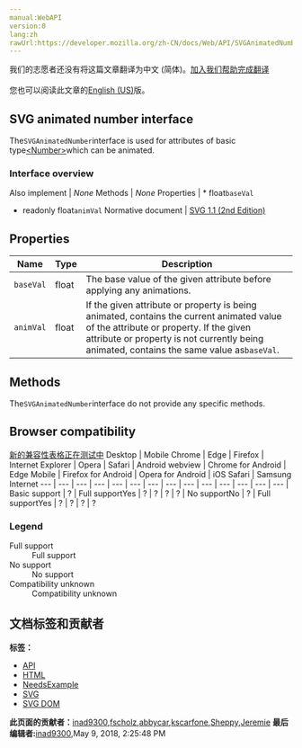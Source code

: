 ```yaml
---
manual:WebAPI
version:0
lang:zh
rawUrl:https://developer.mozilla.org/zh-CN/docs/Web/API/SVGAnimatedNumber
---
```




<bdi>我们的志愿者还没有将这篇文章翻译为<bdi>中文 (简体)</bdi>。[加入我们帮助完成翻译](%17419 "")<br></br>您也可以阅读此文章的[English (US)](%17420 "")版。</bdi>





## SVG animated number interface<a name="SVG_animated_number_interface"></a>


The`SVGAnimatedNumber`interface is used for attributes of basic type[&lt;Number&gt;](%17421 "https://developer.mozilla.org/en/SVG/Content_type#Number")which can be animated.


### Interface overview<a name="Interface_overview"></a>
Also implement | <em>None</em> 
Methods | <em>None</em> 
Properties | * float`baseVal`
* readonly float`animVal` 
Normative document | [SVG 1.1 (2nd Edition)](%17422 "http://www.w3.org/TR/SVG11/types.html#InterfaceSVGAnimatedNumber") 


## Properties<a name="Properties"></a>
Name | Type | Description 
 ---  |  ---  |  ---  | 
`baseVal` | float | The base value of the given attribute before applying any animations. 
`animVal` | float | If the given attribute or property is being animated, contains the current animated value of the attribute or property. If the given attribute or property is not currently being animated, contains the same value as`baseVal`. 


## Methods<a name="Methods"></a>


The`SVGAnimatedNumber`interface do not provide any specific methods.


## Browser compatibility<a name="Browser_compatibility"></a>
[新的兼容性表格正在测试中<i></i>](%3360 "")
<abbr>Desktop<i></i></abbr> | <abbr>Mobile<i></i></abbr> 
<abbr>Chrome<i></i></abbr> | <abbr>Edge<i></i></abbr> | <abbr>Firefox<i></i></abbr> | <abbr>Internet Explorer<i></i></abbr> | <abbr>Opera<i></i></abbr> | <abbr>Safari<i></i></abbr> | <abbr>Android webview<i></i></abbr> | <abbr>Chrome for Android<i></i></abbr> | <abbr>Edge Mobile<i></i></abbr> | <abbr>Firefox for Android<i></i></abbr> | <abbr>Opera for Android<i></i></abbr> | <abbr>iOS Safari<i></i></abbr> | <abbr>Samsung Internet<i></i></abbr> 
 ---  |  ---  |  ---  |  ---  |  ---  |  ---  |  ---  |  ---  |  ---  |  ---  |  ---  |  ---  |  ---  |  ---  | 
Basic support | <abbr>?</abbr> | <abbr>Full support</abbr>Yes | <abbr>?</abbr> | <abbr>?</abbr> | <abbr>?</abbr> | <abbr>?</abbr> | <abbr>No support</abbr>No | <abbr>?</abbr> | <abbr>Full support</abbr>Yes | <abbr>?</abbr> | <abbr>?</abbr> | <abbr>?</abbr> | <abbr>?</abbr> 


### Legend<a name="Legend"></a>
<dl><dt><abbr>Full support</abbr></dt><dd>Full support</dd><dt><abbr>No support</abbr></dt><dd>No support</dd><dt><abbr>Compatibility unknown</abbr></dt><dd>Compatibility unknown</dd></dl>



## 文档标签和贡献者
**标签：**
* [API](%50 "")
* [HTML](%117 "")
* [NeedsExample](%13047 "")
* [SVG](%457 "")
* [SVG DOM](%17335 "")

**此页面的贡献者：**[inad9300](%17404 ""),[fscholz](%60 ""),[abbycar](%15784 ""),[kscarfone](%3900 ""),[Sheppy](%405 ""),[Jeremie](%4470 "")
**最后编辑者:**[inad9300](%17404 ""),<time>May 9, 2018, 2:25:48 PM</time>


